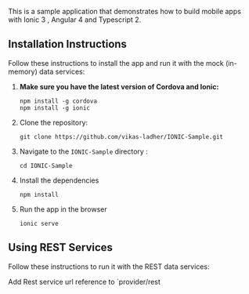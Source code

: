 This is a sample application that demonstrates how to build mobile apps with Ionic 3 , Angular 4 and Typescript 2. 

## Installation Instructions

Follow these instructions to install the app and run it with the mock (in-memory) data services:

1. **Make sure you have the latest version of Cordova and Ionic:**
    ```
    npm install -g cordova
    npm install -g ionic
    ```

1. Clone the repository:
    ```
    git clone https://github.com/vikas-ladher/IONIC-Sample.git
    ```

1. Navigate to the `IONIC-Sample` directory :
    ```
    cd IONIC-Sample
    ```

1. Install the dependencies
    ```
    npm install
    ```
  
1. Run the app in the browser
    ```
    ionic serve
    ```

## Using REST Services

Follow these instructions to run it with the REST data services:

Add Rest service url reference to `provider/rest
